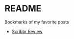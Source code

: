 # README

Bookmarks of my favorite posts

- [Scribbr Review](https://gist.github.com/mdsbest/add25f3301c347b81a1ea498251e445b)
